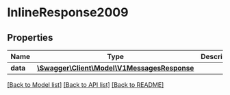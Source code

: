 # InlineResponse2009

## Properties
Name | Type | Description | Notes
------------ | ------------- | ------------- | -------------
**data** | [**\Swagger\Client\Model\V1MessagesResponse**](V1MessagesResponse.md) |  | [optional] 

[[Back to Model list]](../README.md#documentation-for-models) [[Back to API list]](../README.md#documentation-for-api-endpoints) [[Back to README]](../README.md)


